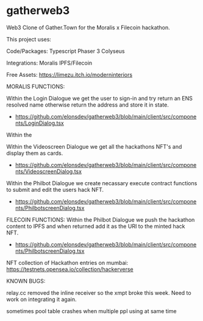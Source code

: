 # gatherweb3

Web3 Clone of Gather.Town for the Moralis x Filecoin hackathon. 

This project uses: 

Code/Packages: 
Typescript
Phaser 3 
Colyseus

Integrations: 
Moralis
IPFS/Filecoin 

Free Assets: 
https://limezu.itch.io/moderninteriors

MORALIS FUNCTIONS: 

Within the Login Dialogue we get the user to sign-in and try return an ENS resolved name otherwise return the address and store it in state. 
- https://github.com/elonsdev/gatherweb3/blob/main/client/src/components/LoginDialog.tsx 

Within the 

Within the Videoscreen Dialogue we get all the hackathons NFT's and display them as cards. 
- https://github.com/elonsdev/gatherweb3/blob/main/client/src/components/VideoscreenDialog.tsx

Within the Philbot Dialogue we create necassary execute contract functions to submit and edit the users hack NFT.
- https://github.com/elonsdev/gatherweb3/blob/main/client/src/components/PhilbotscreenDialog.tsx

FILECOIN FUNCTIONS: 
Within the Philbot Dialogue we push the hackathon content to IPFS and when returned add it as the URI to the minted hack NFT. 
- https://github.com/elonsdev/gatherweb3/blob/main/client/src/components/PhilbotscreenDialog.tsx

NFT collection of Hackathon entries on mumbai: https://testnets.opensea.io/collection/hackerverse 




KNOWN BUGS: 

relay.cc removed the inline receiver so the xmpt broke this week.  Need to work on integrating it again. 

sometimes pool table crashes when multiple ppl using at same time 